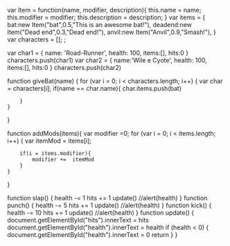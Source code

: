 var Item = function(name, modifier, description){
	this.name = name;
	this.modifier = modifier;
	this.description = description;
}
var items = {
	bat:new Item("bat",0.5,"This is an awesome bat!"),
    deadend:new Item("Dead end",0.3,"Dead end!"),
    anvil:new Item("Anvil",0.9,"Smash!"),
}
var characters = [];
;

var char1 = {
    name: 'Road-Runner',
    health: 100,
    items:[],
    hits:0
}
characters.push(char1)
var char2 = {
    name:'Wile e Cyote',
    health: 100,
    items:[],
    hits:0
}
characters.push(char2)






function giveBat(name) {
    for (var i = 0; i < characters.length; i++) {
        var char = characters[i];
        if(name == char.name){
            char.items.push(bat)
            
        }
    }
}



function addMods(items){
    var modifier =0;
    for (var i = 0; i < items.length; i++) {
        var itemMod = items[i];

        if(i = items.modifier){
            modifier +=  itemMod
        }
    }

}







function slap() {
    health -= 1
    hits += 1
    update()
    //alert(health) 
}
function punch() {
    health -= 5
    hits += 1
    update()
    //alert(health) 
}
function kick() {
    health -= 10
    hits += 1
    update()
    //alert(health) 
}
function update() {
    document.getElementById("hits").innerText = hits
    document.getElementById("health").innerText = health
    if (health < 0) {
        document.getElementById("health").innerText = 0
        return
    }
}
